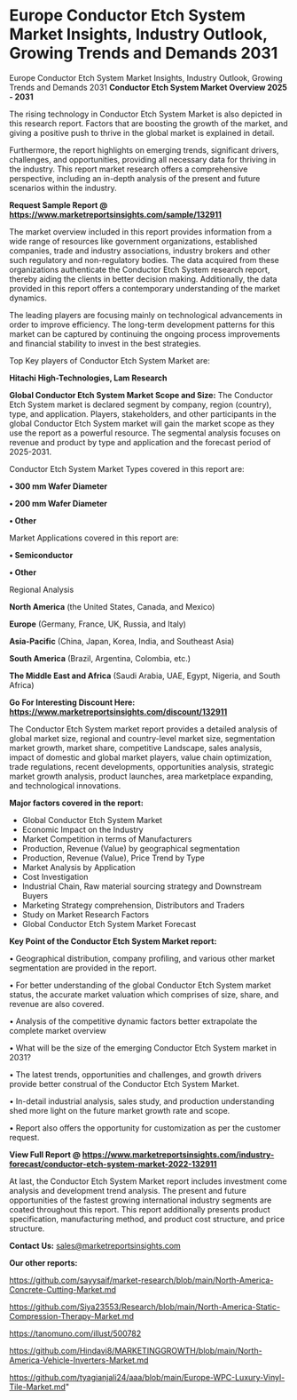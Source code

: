 # Europe Conductor Etch System Market Insights, Industry Outlook, Growing Trends and Demands 2031
Europe Conductor Etch System Market Insights, Industry Outlook, Growing Trends and Demands 2031
<Strong> Conductor Etch System Market Overview 2025 - 2031</strong>

The rising technology in Conductor Etch System Market is also depicted in this research report. Factors that are boosting the growth of the market, and giving a positive push to thrive in the global market is explained in detail.

Furthermore, the report highlights on emerging trends, significant drivers, challenges, and opportunities, providing all necessary data for thriving in the industry. This report market research offers a comprehensive perspective, including an in-depth analysis of the present and future scenarios within the industry.

<strong>Request Sample Report @ <a href=https://www.marketreportsinsights.com/sample/132911>https://www.marketreportsinsights.com/sample/132911</a></strong>

The market overview included in this report provides information from a wide range of resources like government organizations, established companies, trade and industry associations, industry brokers and other such regulatory and non-regulatory bodies. The data acquired from these organizations authenticate the Conductor Etch System research report, thereby aiding the clients in better decision making. Additionally, the data provided in this report offers a contemporary understanding of the market dynamics.

The leading players are focusing mainly on technological advancements in order to improve efficiency. The long-term development patterns for this market can be captured by continuing the ongoing process improvements and financial stability to invest in the best strategies.

Top Key players of Conductor Etch System Market are:

<strong>Hitachi High-Technologies, Lam Research</strong>

<strong><b>Global Conductor Etch System Market Scope and Size:</b></strong>
The Conductor Etch System market is declared segment by company, region (country), type, and application. Players, stakeholders, and other participants in the global Conductor Etch System market will gain the market scope as they use the report as a powerful resource. The segmental analysis focuses on revenue and product by type and application and the forecast period of 2025-2031.

Conductor Etch System Market Types covered in this report are:

<strong>• 300 mm Wafer Diameter

• 200 mm Wafer Diameter

• Other</strong>

Market Applications covered in this report are:

<strong>• Semiconductor

• Other</strong> 

Regional Analysis

<strong>North America</strong> (the United States, Canada, and Mexico)

<strong>Europe</strong> (Germany, France, UK, Russia, and Italy)

<strong>Asia-Pacific</strong> (China, Japan, Korea, India, and Southeast Asia)

<strong>South America</strong> (Brazil, Argentina, Colombia, etc.)

<strong>The Middle East and Africa</strong> (Saudi Arabia, UAE, Egypt, Nigeria, and South Africa)

<strong>Go For Interesting Discount Here: <a href=https://www.marketreportsinsights.com/discount/132911>https://www.marketreportsinsights.com/discount/132911</a></strong>

The Conductor Etch System market report provides a detailed analysis of global market size, regional and country-level market size, segmentation market growth, market share, competitive Landscape, sales analysis, impact of domestic and global market players, value chain optimization, trade regulations, recent developments, opportunities analysis, strategic market growth analysis, product launches, area marketplace expanding, and technological innovations.

<strong><b>Major factors covered in the report:</b></strong>
<ul>
  <li>Global Conductor Etch System Market </li>
  <li>Economic Impact on the Industry</li>
  <li>Market Competition in terms of Manufacturers</li>
  <li>Production, Revenue (Value) by geographical segmentation</li>
  <li>Production, Revenue (Value), Price Trend by Type</li>
  <li>Market Analysis by Application</li>
  <li>Cost Investigation</li>
  <li>Industrial Chain, Raw material sourcing strategy and Downstream Buyers</li>
  <li>Marketing Strategy comprehension, Distributors and Traders</li>
  <li>Study on Market Research Factors</li>
  <li>Global Conductor Etch System Market Forecast</li>
</ul>

<strong><b>Key Point of the Conductor Etch System Market report:</b></strong>

• Geographical distribution, company profiling, and various other market segmentation are provided in the report.

• For better understanding of the global Conductor Etch System market status, the accurate market valuation which comprises of size, share, and revenue are also covered.

• Analysis of the competitive dynamic factors better extrapolate the complete market overview

• What will be the size of the emerging Conductor Etch System market in 2031?

• The latest trends, opportunities and challenges, and growth drivers provide better construal of the Conductor Etch System Market.

• In-detail industrial analysis, sales study, and production understanding shed more light on the future market growth rate and scope.

• Report also offers the opportunity for customization as per the customer request.

<strong><b>View Full Report @ <a href=https://www.marketreportsinsights.com/industry-forecast/conductor-etch-system-market-2022-132911>https://www.marketreportsinsights.com/industry-forecast/conductor-etch-system-market-2022-132911</a></b></strong>


At last, the Conductor Etch System Market report includes investment come analysis and development trend analysis. The present and future opportunities of the fastest growing international industry segments are coated throughout this report. This report additionally presents product specification, manufacturing method, and product cost structure, and price structure.

<strong>Contact Us:</strong>
sales@marketreportsinsights.com

<strong>Our other reports:</strong>

<a href=https://github.com/sayysaif/market-research/blob/main/North-America-Concrete-Cutting-Market.md>https://github.com/sayysaif/market-research/blob/main/North-America-Concrete-Cutting-Market.md</a>

<a href=https://github.com/Siya23553/Research/blob/main/North-America-Static-Compression-Therapy-Market.md>https://github.com/Siya23553/Research/blob/main/North-America-Static-Compression-Therapy-Market.md</a>

<a href=https://tanomuno.com/illust/500782>https://tanomuno.com/illust/500782</a>

<a href=https://github.com/Hindavi8/MARKETINGGROWTH/blob/main/North-America-Vehicle-Inverters-Market.md>https://github.com/Hindavi8/MARKETINGGROWTH/blob/main/North-America-Vehicle-Inverters-Market.md</a>

<a href=https://github.com/tyagianjali24/aaa/blob/main/Europe-WPC-Luxury-Vinyl-Tile-Market.md>https://github.com/tyagianjali24/aaa/blob/main/Europe-WPC-Luxury-Vinyl-Tile-Market.md</a>"
